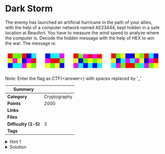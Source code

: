 # Dark Storm

The enemy has launched an artificial hurricane in the path of your allies, with the help of a computer network named AE23444, kept hidden in a safe location at Beaufort. You have to measure the wind speed to analyze where the computer is. Decode the hidden message with the help of HEX to win the war. The message is:

![Hurricane High](hurricanehigh.png)

Note: Enter the flag as CTF{\<answer>} with spaces replaced by '\_'

| Summary              |              |
| -------------------- | ------------ |
| **Category**         | Cryptography |
| **Points**           | 2000         |
| **Links**            |              |
| **Files**            |              |
| **Difficulty (1-5)** | 3            |
| **Tags**             |              |

<details>
  <summary>Hint 1</summary>

Its nested.

</details>

<details>
<summary>Solution</summary>
  
### Follow the process below.
    
Decipher the text using Hexahue decoder.

https://www.dcode.fr/hexahue-cipher

The tricky part here is to find the type of encryption used, use dcode.fr cipher detector to find the type of encryption used. Its in the question that Beaufort encryption is being used.

Decode is using the Beaufort Cipher with "HEX" as the key, and the answer is displayed in the "plaintext" box.

<details>
<summary>Disclose answer ?</summary>

```
CTF{eye_of_the_storm}
```

</details>

</details>
